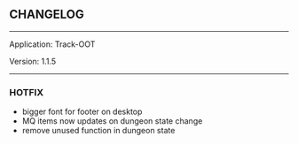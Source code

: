 ## CHANGELOG

---

Application:    Track-OOT

Version:        1.1.5

---

### HOTFIX
- bigger font for footer on desktop
- MQ items now updates on dungeon state change
- remove unused function in dungeon state
